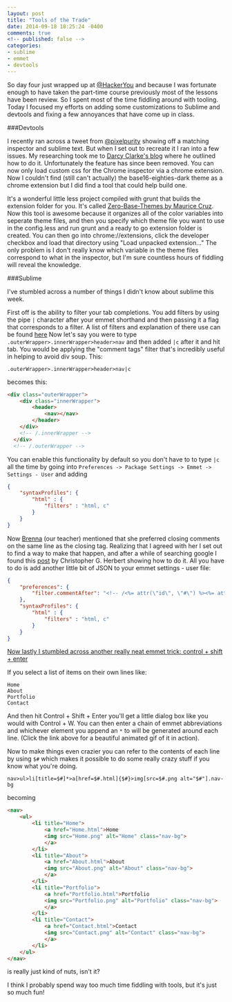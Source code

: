 ```yaml
---
layout: post
title: "Tools of the Trade"
date: 2014-09-18 18:25:24 -0400
comments: true
<!-- published: false -->
categories:
- sublime
- emmet
- devtools
---
```


So day four just wrapped up at [@HackerYou](https://twitter.com/hackeryou) and because I was fortunate enough to have taken the part-time course previously most of the lessons have been review. So I spent most of the time fiddling around with tooling. Today I focused my efforts on adding some customizations to Sublime and devtools and fixing a few annoyances that have come up in class.

###Devtools

I recently ran across a tweet from [@pixelpurity](https://twitter.com/pixelpurity/status/502225973295992832) showing off a matching inspector and sublime text. But when I set out to recreate it I ran into a few issues. My researching took me to [Darcy Clarke's blog](http://darcyclarke.me/) where he outlined how to do it. Unfortunately the feature has since been removed. You can now only load custom css for the Chrome inspector via a chrome extension. Now I couldn't find (still can't actually) the base16-eighties-dark theme as a chrome extension but I did find a tool that could help build one.
<!-- more -->
It's a wonderful little less project compiled with grunt that builds the extension folder for you. It's called [Zero-Base-Themes by Maurice Cruz](https://github.com/mauricecruz/zero-base-themes). Now this tool is awesome because it organizes all of the color variables into seperate theme files, and then you specify which theme file you want to use in the config.less and run grunt and a ready to go extension folder is created. You can then go into chrome://extensions, click the developer checkbox and load that directory using "Load unpacked extension..." The only problem is I don't really know which variable in the theme files correspond to what in the inspector, but I'm sure countless hours of fiddling will reveal the knowledge.

###Sublime

I've stumbled across a number of things I didn't know about sublime this week.

First off is the ability to filter your tab completions. You add filters by using the pipe `|` character after your emmet shorthand and then passing it a flag that corresponds to a filter. A list of filters and explanation of there use can be found [here](http://docs.emmet.io/filters/)
Now let's say you were to type `.outerWrapper>.innerWrapper>header>nav` and then added `|c` after it and hit tab. You would be applying the "comment tags" filter that's incredibly useful in helping to avoid div soup.
This:
```
.outerWrapper>.innerWrapper>header>nav|c
```

becomes this:
``` HTML
<div class="outerWrapper">
  	<div class="innerWrapper">
  		<header>
  			<nav></nav>
  		</header>
  	</div>
  	<!-- /.innerWrapper -->
  </div>
  <!-- /.outerWrapper -->
```
You can enable this functionality by default so you don't have to to type `|c` all the time by going into `Preferences -> Package Settings -> Emmet -> Settings - User` and adding
``` json
{
	"syntaxProfiles": {
		"html" : {
			"filters" : "html, c"
		}
	}
}
```
Now [Brenna](https://twitter.com/brnnbrn) (our teacher) mentioned that she preferred closing comments on the same line as the closing tag. Realizing that I agreed with her I set out to find a way to make that happen, and after a while of searching google I found this [post](http://iaintnoextra.tumblr.com/post/68089741466/automatically-add-closing-comments-to-html-using-emmet) by Christopher G. Herbert showing how to do it. All you have to do is add another little bit of JSON to your emmet settings - user file:

``` json
{
	"preferences": {
		"filter.commentAfter": "<!-- /<%= attr(\"id\", \"#\") %><%= attr(\"class\", \".\") %> -->"
	},
	"syntaxProfiles": {
		"html" : {
			"filters" : "html, c"
		}
	}
}
```

[Now lastly I stumbled across another really neat emmet trick: control + shift + enter](http://www.sitepoint.com/faster-workflow-mastering-emmet-part-4/)

If you select a list of items on their own lines like:
``` plain
Home
About
Portfolio
Contact
```
And then hit Control + Shift + Enter you'll get a little dialog box like you would with Control + W. You can then enter a chain of emmet abbreviations and whichever element you append an `*` to will be generated around each line. (Click the link above for a beautiful animated gif of it in action).

Now to make things even crazier you can refer to the contents of each line by using `$#` which makes it possible to do some really crazy stuff if you know what you're doing.

``` plain
nav>ul>li[title=$#]*>a[href=$#.html]{$#}>img[src=$#.png alt="$#"].nav-bg
```
becoming
``` html
<nav>
	<ul>
		<li title="Home">
			<a href="Home.html">Home
			<img src="Home.png" alt="Home" class="nav-bg">
			</a>
		</li>
		<li title="About">
			<a href="About.html">About
			<img src="About.png" alt="About" class="nav-bg">
			</a>
		</li>
		<li title="Portfolio">
			<a href="Portfolio.html">Portfolio
			<img src="Portfolio.png" alt="Portfolio" class="nav-bg">
			</a>
		</li>
		<li title="Contact">
			<a href="Contact.html">Contact
			<img src="Contact.png" alt="Contact" class="nav-bg">
			</a>
		</li>
	</ul>
</nav>
```
is really just kind of nuts, isn't it?

I think I probably spend way too much time fiddling with tools, but it's just so much fun!










